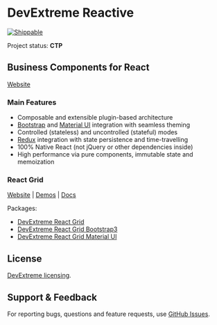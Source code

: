 # DevExtreme Reactive

[![Shippable](https://api.shippable.com/projects/58cf6adb35d7240600ba9bbb/badge?branch=master)](https://app.shippable.com/github/DevExpress/devextreme-reactive/)

Project status: **CTP**

## Business Components for React

[Website](https://devexpress.github.io/devextreme-reactive/react/)

### Main Features

* Composable and extensible plugin-based architecture
* [Bootstrap](https://github.com/react-bootstrap/react-bootstrap) and [Material UI](https://github.com/callemall/material-ui) integration with seamless theming
* Controlled (stateless) and uncontrolled (stateful) modes
* [Redux](https://github.com/reactjs/redux/) integration with state persistence and time-travelling
* 100% Native React (not jQuery or other dependencies inside)
* High performance via pure components, immutable state and memoization


### React Grid

[Website](https://devexpress.github.io/devextreme-reactive/react/grid/)
|
[Demos](https://devexpress.github.io/devextreme-reactive/react/grid/demos/)
|
[Docs](https://devexpress.github.io/devextreme-reactive/react/grid/docs/)

Packages:
- [DevExtreme React Grid](packages/dx-react-grid/README.md)
- [DevExtreme React Grid Bootstrap3](packages/dx-react-grid-bootstrap3/README.md)
- [DevExtreme React Grid Material UI](packages/dx-react-grid-material-ui/README.md)

## License

[DevExtreme licensing](https://js.devexpress.com/licensing/).

## Support & Feedback

For reporting bugs, questions and feature requests, use [GitHub Issues](https://github.com/DevExpress/devextreme-reactive/issues).
